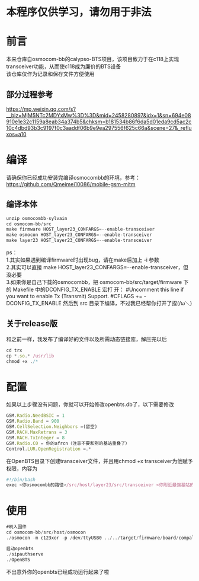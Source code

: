 # 本程序仅供学习，请勿用于非法
# 前言
本来仓库自osmocom-bb的calypso-BTS项目，该项目致力于在c118上实现transceiver功能，从而使c118成为廉价的BTS设备  
该仓库仅作为记录和保存文件方便使用  
## 部分过程参考
https://mp.weixin.qq.com/s?__biz=MjM5NTc2MDYxMw%3D%3D&mid=2458280897&idx=1&sn=694e08910e1e32c1159a8eab34a374b5&chksm=b181534b86f6da5d01eda9cd5ac2c10c4dbd93b3c9197f0c3aaddf06b9e9ea297556f625c66a&scene=27&_refluxos=a10
# 编译
请确保你已经成功安装完编译osmocombb的环境，参考：https://github.com/Qmeimei10086/mobile-gsm-mitm  
## 编译本体
```javascript
unzip osmocombb-sylvain
cd osmocom-bb/src
make firmware HOST_layer23_CONFARGS=--enable-transceiver
make osmocon HOST_layer23_CONFARGS=--enable-transceiver
make layer23 HOST_layer23_CONFARGS=--enable-transceiver
```
ps：  
1.其实如果遇到编译firmware时出现bug，请在make后加上 -i 参数  
2.其实可以直接 make HOST_layer23_CONFARGS=--enable-transceiver，但没必要  
3.如果你是自己下载的osmocombb，把 osmocom-bb/src/target/firmware 下的 Makefile 中的DCONFIG_TX_ENABLE 宏打
开： 
#Uncomment this line if you want to enable Tx (Transmit) Support.
#CFLAGS += -DCONFIG_TX_ENABLE
然后到 src 目录下编译，不过我已经帮你打开了捏(/ω＼)  
## 关于release版
和之前一样，我发布了编译好的文件以及所需动态链接库，解压完以后
```javascript
cd trx
cp *.so.* /usr/lib
chmod +x ./*
```
# 配置
如果以上步骤没有问题，你就可以开始修改openbts.db了，以下需要修改
```javascript
GSM.Radio.NeedBSIC = 1
GSM.Radio.Band = 900
GSM.CellSelection.Neighbors =(留空)
GSM.RACH.MaxRetrans = 3
GSM.RACH.TxInteger = 8
GSM.Radio.C0 = 你的afrcn（注意不要和别的基站重叠了）
Control.LUR.OpenRegistration =.*
```
在OpenBTS目录下创建transceiver文件，并且用chmod +x transceiver为他赋予权限，内容为 
```javascript
#!/bin/bash
exec <你osmocombb的路径>/src/host/layer23/src/transceiver <你附近最强基站的afrcn>
```
# 使用
```javascript
#刷入固件
cd osmocom-bb/src/host/osmocon
./osmocon -m c123xor -p /dev/ttyUSB0 ../../target/firmware/board/compal_e88/trx.comapalram.bin -s /tmp/trx

启动openbts
./sipauthserve
./OpenBTS
```
不出意外你的openbts已经成功运行起来了啦



